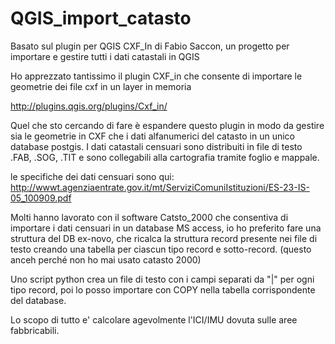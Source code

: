 QGIS_import_catasto
===================

Basato sul plugin per QGIS CXF_In di Fabio Saccon, un progetto per importare e gestire tutti i dati catastali in QGIS


Ho apprezzato tantissimo il plugin CXF_in che consente di importare le geometrie dei file cxf in un layer in memoria

http://plugins.qgis.org/plugins/Cxf_in/

Quel che sto cercando di fare è espandere questo plugin in modo da gestire sia le geometrie in CXF che i dati alfanumerici del catasto in un unico database postgis. 
I dati catastali censuari sono distribuiti in file di testo .FAB, .SOG, .TIT e sono collegabili alla cartografia tramite foglio e mappale.

le specifiche dei dati censuari sono qui: 
http://wwwt.agenziaentrate.gov.it/mt/ServiziComuniIstituzioni/ES-23-IS-05_100909.pdf


Molti hanno lavorato con il software Catsto_2000 che consentiva di importare i dati censuari in un database MS access, io ho preferito fare una struttura del DB ex-novo, che ricalca la struttura record presente nei file di testo creando una tabella per ciascun tipo record e sotto-record. (questo anceh perché non ho mai usato catasto 2000)

Uno script python crea un file di testo con i campi separati da "|"  per ogni tipo record, poi lo posso importare con COPY nella tabella corrispondente del database.


Lo scopo di tutto e' calcolare agevolmente l'ICI/IMU dovuta sulle aree fabbricabili.





